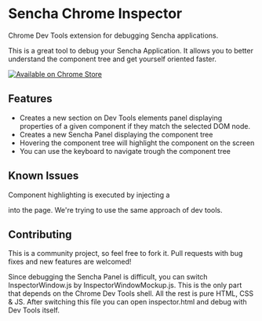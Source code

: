 Sencha Chrome Inspector
=======================
Chrome Dev Tools extension for debugging Sencha applications.

This is a great tool to debug your Sencha Application. It allows you to better understand the component tree and get yourself
oriented faster.

<a href="https://chrome.google.com/webstore/detail/sencha-inspector/pbeapidedgdpniokbedbfbaacglkceae">![Available on Chrome Store](https://developers.google.com/chrome/web-store/images/branding/ChromeWebStore_BadgeWBorder_v2_206x58.png)</a>

Features
--------
 - Creates a new section on Dev Tools elements panel displaying properties of a given component if they match the selected DOM node.
 - Creates a new Sencha Panel displaying the component tree
 - Hovering the component tree will highlight the component on the screen
 - You can use the keyboard to navigate trough the component tree

Known Issues
------------
Component highlighting is executed by injecting a <div> into the page. We're trying to use the same approach of dev tools.

Contributing
------------
This is a community project, so feel free to fork it. Pull requests with bug fixes and new features are welcomed!

Since debugging the Sencha Panel is difficult, you can switch InspectorWindow.js by InspectorWindowMockup.js. This is the only
part that depends on the Chrome Dev Tools shell. All the rest is pure HTML, CSS & JS. After switching this file you can open
inspector.html and debug with Dev Tools itself.